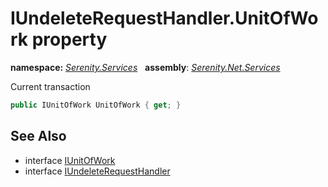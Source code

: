# IUndeleteRequestHandler.UnitOfWork property
**namespace:** *[Serenity.Services](../../README.md#serenity.services-namespace)*   **assembly**: *[Serenity.Net.Services](../../README.md)*

Current transaction

```csharp
public IUnitOfWork UnitOfWork { get; }
```

## See Also

* interface [IUnitOfWork](../Serenity.Net.Data/../../Serenity.Data/IUnitOfWork.md)
* interface [IUndeleteRequestHandler](../IUndeleteRequestHandler.md)
